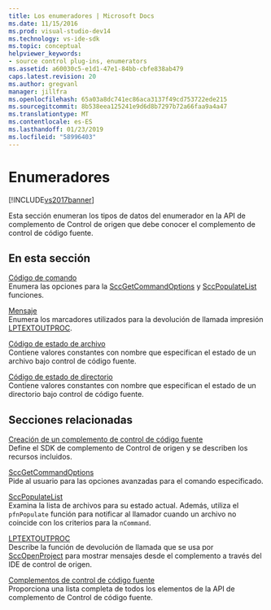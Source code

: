 ```yaml
---
title: Los enumeradores | Microsoft Docs
ms.date: 11/15/2016
ms.prod: visual-studio-dev14
ms.technology: vs-ide-sdk
ms.topic: conceptual
helpviewer_keywords:
- source control plug-ins, enumerators
ms.assetid: a60030c5-e1d1-47e1-84bb-cbfe838ab479
caps.latest.revision: 20
ms.author: gregvanl
manager: jillfra
ms.openlocfilehash: 65a03a8dc741ec86aca3137f49cd753722ede215
ms.sourcegitcommit: 8b538eea125241e9d6d8b7297b72a66faa9a4a47
ms.translationtype: MT
ms.contentlocale: es-ES
ms.lasthandoff: 01/23/2019
ms.locfileid: "58996403"
---
```

# <a name="enumerators"></a>Enumeradores
[!INCLUDE[vs2017banner](../includes/vs2017banner.md)]

Esta sección enumeran los tipos de datos del enumerador en la API de complemento de Control de origen que debe conocer el complemento de control de código fuente.  
  
## <a name="in-this-section"></a>En esta sección  
 [Código de comando](../extensibility/command-code-enumerator.md)  
 Enumera las opciones para la [SccGetCommandOptions](../extensibility/sccgetcommandoptions-function.md) y [SccPopulateList](../extensibility/sccpopulatelist-function.md) funciones.  
  
 [Mensaje](../extensibility/message-enumerator.md)  
 Enumera los marcadores utilizados para la devolución de llamada impresión [LPTEXTOUTPROC](../extensibility/lptextoutproc.md).  
  
 [Código de estado de archivo](../extensibility/file-status-code-enumerator.md)  
 Contiene valores constantes con nombre que especifican el estado de un archivo bajo control de código fuente.  
  
 [Código de estado de directorio](../extensibility/directory-status-code-enumerator.md)  
 Contiene valores constantes con nombre que especifican el estado de un directorio bajo control de código fuente.  
  
## <a name="related-sections"></a>Secciones relacionadas  
 [Creación de un complemento de control de código fuente](../extensibility/internals/creating-a-source-control-plug-in.md)  
 Define el SDK de complemento de Control de origen y se describen los recursos incluidos.  
  
 [SccGetCommandOptions](../extensibility/sccgetcommandoptions-function.md)  
 Pide al usuario para las opciones avanzadas para el comando especificado.  
  
 [SccPopulateList](../extensibility/sccpopulatelist-function.md)  
 Examina la lista de archivos para su estado actual. Además, utiliza el `pfnPopulate` función para notificar al llamador cuando un archivo no coincide con los criterios para la `nCommand`.  
  
 [LPTEXTOUTPROC](../extensibility/lptextoutproc.md)  
 Describe la función de devolución de llamada que se usa por [SccOpenProject](../extensibility/sccopenproject-function.md) para mostrar mensajes desde el complemento a través del IDE de control de origen.  
  
 [Complementos de control de código fuente](../extensibility/source-control-plug-ins.md)  
 Proporciona una lista completa de todos los elementos de la API de complemento de Control de código fuente.
